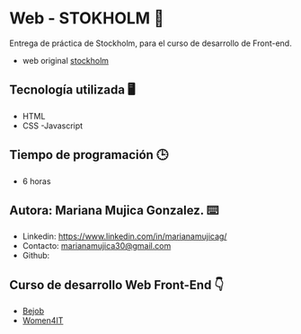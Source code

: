 # Web - STOKHOLM 🚀

Entrega de práctica de Stockholm, para el curso de desarrollo de Front-end.
- web original [stockholm](https://demo.select-themes.com/stockholm14/)

## Tecnología utilizada 🖥️
- HTML
- CSS
-Javascript

## Tiempo de programación 🕒
- 6 horas

## Autora: Mariana Mujica Gonzalez. ⌨️
- Linkedin: https://www.linkedin.com/in/marianamujicag/
- Contacto: marianamujica30@gmail.com
- Github: 

 ## Curso de desarrollo Web Front-End 👇
 - [Bejob](https://www.bejob.com/)
 - [Women4IT](https://women4it.eu/)